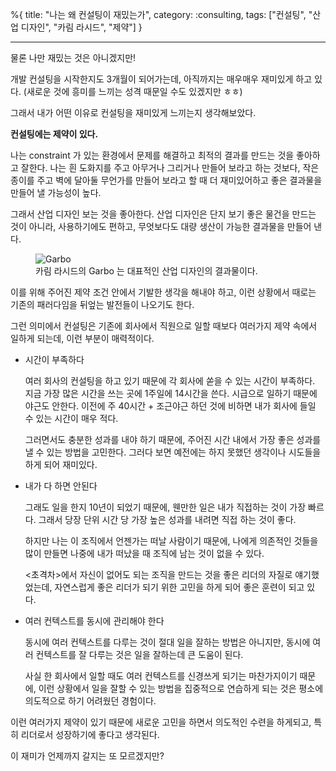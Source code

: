 %{
title: "나는 왜 컨설팅이 재밌는가",
category: :consulting,
tags: ["컨설팅", "산업 디자인", "카림 라시드", "제약"]
}

---

물론 나만 재밌는 것은 아니겠지만!

개발 컨설팅을 시작한지도 3개월이 되어가는데, 아직까지는 매우매우 재미있게 하고 있다. (새로운 것에 흥미를 느끼는 성격 때문일 수도 있겠지만 ㅎㅎ)

그래서 내가 어떤 이유로 컨설팅을 재미있게 느끼는지 생각해보았다.

**컨설팅에는 제약이 있다.**

나는 constraint 가 있는 환경에서 문제를 해결하고 최적의 결과를 만드는 것을 좋아하고 잘한다. 나는 흰 도화지를 주고 아무거나 그리거나 만들어 보라고 하는 것보다, 작은 종이를 주고 벽에 달아둘 무언가를 만들어 보라고 할 때 더 재미있어하고 좋은 결과물을 만들어 낼 가능성이 높다.

그래서 산업 디자인 보는 것을 좋아한다. 산업 디자인은 단지 보기 좋은 물건을 만드는 것이 아니라, 사용하기에도 편하고, 무엇보다도 대량 생산이 가능한 결과물을 만들어 낸다.

<figure>
  <img src="/images/blog/20220818_garbo.jpg" alt="Garbo">
  <figcaption>카림 라시드의 Garbo 는 대표적인 산업 디자인의 결과물이다.</figcaption>
</figure>

이를 위해 주어진 제약 조건 안에서 기발한 생각을 해내야 하고, 이런 상황에서 때로는 기존의 패러다임을 뒤엎는 발전들이 나오기도 한다.

그런 의미에서 컨설팅은 기존에 회사에서 직원으로 일할 때보다 여러가지 제약 속에서 일하게 되는데, 이런 부분이 매력적이다.

- 시간이 부족하다

  여러 회사의 컨설팅을 하고 있기 때문에 각 회사에 쏟을 수 있는 시간이 부족하다. 지금 가장 많은 시간을 쓰는 곳에 1주일에 14시간을 쓴다. 시급으로 일하기 때문에 야근도 안한다. 이전에 주 40시간 + 조근야근 하던 것에 비하면 내가 회사에 들일 수 있는 시간이 매우 적다.

  그러면서도 충분한 성과를 내야 하기 때문에, 주어진 시간 내에서 가장 좋은 성과를 낼 수 있는 방법을 고민한다. 그러다 보면 예전에는 하지 못했던 생각이나 시도들을 하게 되어 재미있다.

- 내가 다 하면 안된다

  그래도 일을 한지 10년이 되었기 때문에, 웬만한 일은 내가 직접하는 것이 가장 빠르다. 그래서 당장 단위 시간 당 가장 높은 성과를 내려면 직접 하는 것이 좋다.

  하지만 나는 이 조직에서 언젠가는 떠날 사람이기 때문에, 나에게 의존적인 것들을 많이 만들면 나중에 내가 떠났을 때 조직에 남는 것이 없을 수 있다.

  <초격차>에서 자신이 없어도 되는 조직을 만드는 것을 좋은 리더의 자질로 얘기했었는데, 자연스럽게 좋은 리더가 되기 위한 고민을 하게 되어 좋은 훈련이 되고 있다.

- 여러 컨텍스트를 동시에 관리해야 한다

  동시에 여러 컨텍스트를 다루는 것이 절대 일을 잘하는 방법은 아니지만, 동시에 여러 컨텍스트를 잘 다루는 것은 일을 잘하는데 큰 도움이 된다.

  사실 한 회사에서 일할 때도 여러 컨텍스트를 신경쓰게 되기는 마찬가지이기 때문에, 이런 상황에서 일을 잘할 수 있는 방법을 집중적으로 연습하게 되는 것은 평소에 의도적으로 하기 어려웠던 경험이다.

이런 여러가지 제약이 있기 때문에 새로운 고민을 하면서 의도적인 수련을 하게되고, 특히 리더로서 성장하기에 좋다고 생각된다.

이 재미가 언제까지 갈지는 또 모르겠지만?
